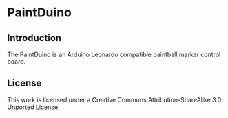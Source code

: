 PaintDuino
===

## Introduction
The PaintDuino is an Arduino Leonardo compatible paintball marker control board.

## License
This work is licensed under a Creative Commons Attribution-ShareAlike 3.0 Unported License.
